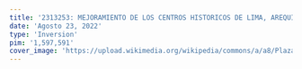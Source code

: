 ```yaml
---
title: '2313253: MEJORAMIENTO DE LOS CENTROS HISTORICOS DE LIMA, AREQUIPA, TRUJILLO Y AYACUCHO'
date: 'Agosto 23, 2022'
type: 'Inversion'
pim: '1,597,591'
cover_image: 'https://upload.wikimedia.org/wikipedia/commons/a/a8/Plaza_de_Armas%2C_Lima.jpg'
---
```

